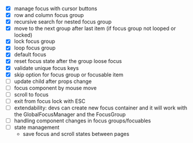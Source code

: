 - [x] manage focus with cursor buttons
- [x] row and column focus group
- [x] recursive search for nested focus group
- [x] move to the next group after last item 
      (if focus group not looped or locked)
- [x] lock focus group
- [x] loop focus group
- [x] default focus
- [x] reset focus state after the group loose focus 
- [x] validate unique focus keys
- [x] skip option for focus group or focusable item
- [ ] update child after props change 
- [ ] focus component by mouse move
- [ ] scroll to focus
- [ ] exit from focus lock with ESC
- [ ] extendability: devs can create new focus container and 
      it will work with the GlobalFocusManager and the FocusGroup  
- [ ] handling component changes in focus groups/focuables
- [ ] state management
    - save focus and scroll states between pages 
